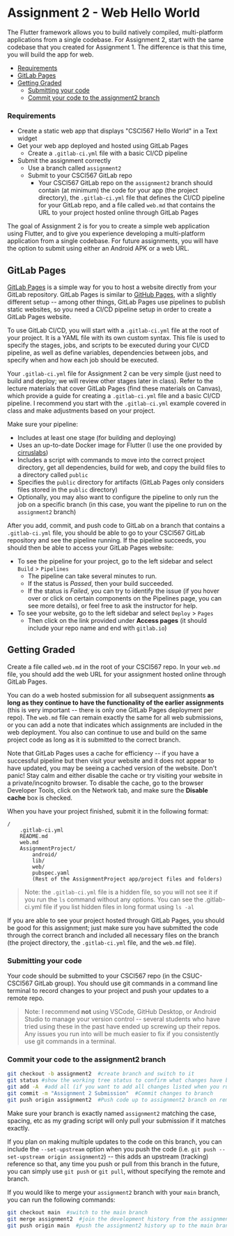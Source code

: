 # Assignment 2 - Web Hello World

The Flutter framework allows you to build natively compiled, multi-platform applications from a single codebase. For Assignment 2, start with the same codebase that you created for Assignment 1. The difference is that this time, you will build the app for web.

* [Requirements](#requirements)
* [GitLab Pages](#gitlab-pages)
* [Getting Graded](#getting-graded)
  * [Submitting your code](#submitting-your-code)
  * [Commit your code to the assignment2 branch](#commit-your-code-to-the-assignment2-branch)

### Requirements

* Create a static web app that displays "CSCI567 Hello World" in a Text widget
* Get your web app deployed and hosted using GitLab Pages
  * Create a `.gitlab-ci.yml` file with a basic CI/CD pipeline
* Submit the assignment correctly
  * Use a branch called `assignment2`
  * Submit to your CSCI567 GitLab repo
    * Your CSCI567 GitLab repo on the `assignment2` branch should contain (at minimum) the code for your app (the project directory), the `.gitlab-ci.yml` file that defines the CI/CD pipeline for your GitLab repo, and a file called `web.md` that contains the URL to your project hosted online through GitLab Pages


The goal of Assignment 2 is for you to create a simple web application using Flutter, and to give you experience developing a multi-platform application from a single codebase. For future assignments, you will have the option to submit using either an Android APK or a web URL.

## GitLab Pages

[GitLab Pages](https://about.gitlab.com/stages-devops-lifecycle/pages/) is a simple way for you to host a website directly from your GitLab repository. GitLab Pages is similar to [GitHub Pages](https://pages.github.com/), with a slightly different setup -- among other things, GitLab Pages use pipelines to publish static websites, so you need a CI/CD pipeline setup in order to create a GitLab Pages website.

To use GitLab CI/CD, you will start with a `.gitlab-ci.yml` file at the root of your project. It is a YAML file with its own custom syntax. This file is used to specify the stages, jobs, and scripts to be executed during your CI/CD pipeline, as well as define variables, dependencies between jobs, and specify when and how each job should be executed.

Your `.gitlab-ci.yml` file for Assignment 2 can be very simple (just need to build and deploy; we will review other stages later in class). Refer to the lecture materials that cover GitLab Pages (find these materials on Canvas), which provide a guide for creating a `.gitlab-ci.yml` file and a basic CI/CD pipeline. I recommend you start with the `.gitlab-ci.yml` example covered in class and make adjustments based on your project.<br>

Make sure your pipeline:
* Includes at least one stage (for building and deploying)
* Uses an up-to-date Docker image for Flutter (I use the one provided by [cirruslabs](https://github.com/cirruslabs/docker-images-flutter/pkgs/container/flutter))
* Includes a script with commands to move into the correct project directory, get all dependencies, build for web, and copy the build files to a directory called `public`
* Specifies the `public` directory for artifacts (GitLab Pages only considers files stored in the `public` directory)
* Optionally, you may also want to configure the pipeline to only run the job on a specific branch (in this case, you want the pipeline to run on the `assignment2` branch)<br>

After you add, commit, and push code to GitLab on a branch that contains a `.gitlab-ci.yml` file, you should be able to go to your CSCI567 GitLab repository and see the pipeline running. If the pipeline succeeds, you should then be able to access your GitLab Pages website:
* To see the pipeline for your project, go to the left sidebar and select `Build` > `Pipelines`
  * The pipeline can take several minutes to run.
  * If the status is *Passed*, then your build succeeded.
  * If the status is *Failed*, you can try to identify the issue (if you hover over or click on certain components on the Pipelines page, you can see more details), or feel free to ask the instructor for help.
* To see your website, go to the left sidebar and select `Deploy` > `Pages`
  * Then click on the link provided under **Access pages** (it should include your repo name and end with `gitlab.io`)


## Getting Graded

Create a file called `web.md` in the root of your CSCI567 repo. In your `web.md` file, you should add the web URL for your assignment hosted online through GitLab Pages.

You can do a web hosted submission for all subsequent assignments **as long as they continue to have the functionality of the earlier assignments** (this is very important -- there is only one GitLab Pages deployment per repo). The `web.md` file can remain exactly the same for all web submissions, or you can add a note that indicates which assignments are included in the web deployment. You also can continue to use and build on the same project code as long as it is submitted to the correct branch.

Note that GitLab Pages uses a cache for efficiency -- if you have a successful pipeline but then visit your website and it does not appear to have updated, you may be seeing a cached version of the website. Don't panic! Stay calm and either disable the cache or try visiting your website in a private/incognito browser. To disable the cache, go to the browser Developer Tools, click on the Network tab, and make sure the **Disable cache** box is checked.


When you have your project finished, submit it in the following format:

```
/
    .gitlab-ci.yml
    README.md
    web.md
    AssignmentProject/
        android/
        lib/
        web/
        pubspec.yaml
        (Rest of the AssignmentProject app/project files and folders)
```

> Note: the `.gitlab-ci.yml` file is a hidden file, so you will not see it if you run the `ls` command without any options. You can see the .gitlab-ci.yml file if you list hidden files in long format using `ls -al`

If you are able to see your project hosted through GitLab Pages, you should be good for this assignment; just make sure you have submitted the code through the correct branch and included all necessary files on the branch (the project directory, the `.gitlab-ci.yml` file, and the `web.md` file).

### Submitting your code

Your code should be submitted to your CSCI567 repo (in the CSUC-CSCI567 GitLab group). You should use git commands in a command line terminal to record changes to your project and push your updates to a remote repo.

> Note: I recommend **not** using VSCode, GitHub Desktop, or Android Studio to manage your version control -- several students who have tried using these in the past have ended up screwing up their repos. Any issues you run into will be much easier to fix if you consistently use git commands in a terminal.

### Commit your code to the assignment2 branch

```bash
git checkout -b assignment2  #create branch and switch to it
git status #show the working tree status to confirm what changes have been made
git add -A  #add all (if you want to add all changes listed when you run 'git status')
git commit -m "Assignment 2 Submission"  #Commit changes to branch
git push origin assignment2  #Push code up to assignment2 branch on remote
```

Make sure your branch is exactly named `assignment2` matching the case, spacing, etc as my grading script will only pull your submission if it matches exactly.

If you plan on making multiple updates to the code on this branch, you can include the `--set-upstream` option when you push the code (i.e. `git push --set-upstream origin assignment2`) -- this adds an upstream (tracking) reference so that, any time you push or pull from this branch in the future, you can simply use `git push` or `git pull`, without specifying the remote and branch.

If you would like to merge your `assignment2` branch with your `main` branch, you can run the following commands:
```bash
git checkout main  #switch to the main branch
git merge assignment2  #join the development history from the assignment2 branch with the current (main) branch
git push origin main  #push the assignment2 history up to the main branch on the remote
```
